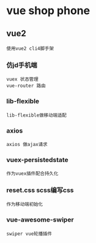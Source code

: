 # vue shop phone

## vue2 
```
使用vue2 cli4脚手架
```

### 仿jd手机端
```
vuex 状态管理
vue-router 路由

```
### lib-flexible
```
lib-flexible做移动端适配
```
### axios
```
axios 做ajax请求
```
### vuex-persistedstate
```
作为vuex插件配合持久化
```
### reset.css  scss编写css
```
作为移动端初始化
```
### vue-awesome-swiper
```
swiper vue轮播插件
```
